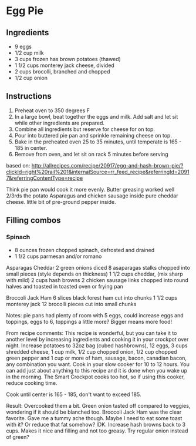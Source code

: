 # Egg Pie

## Ingredients
- 9 eggs
- 1/2 cup milk
- 3 cups frozen has brown potatoes (thawed)
- 1 1/2 cups monterey jack cheese, divided
- 2 cups brocolli, branched and chopped
- 1/2 cup onion

## Instructions
1. Preheat oven to 350 degrees F
1. In a large bowl, beat together the eggs and milk. Add salt and let sit while other ingredients are prepared.
1. Combine all ingredients but reserve for cheese for on top.
1. Pour into buttered pie pan and sprinkle remaining cheese on top.
1. Bake in the preheated oven 25 to 35 minutes, until temperate is 165 - 185 in center.
1. Remove from oven, and let sit on rack 5 minutes before serving

based on: http://allrecipes.com/recipe/20917/egg-and-hash-brown-pie/?clickId=right%20rail%201&internalSource=rr_feed_recipe&referringId=20917&referringContentType=recipe


Think pie pan would cook it more evenly.
Butter greasing worked well
2/3rds the potato
Asparagus and chicken sausage inside
pure cheddar cheese.
little bit of pre-ground pepper inside.


## Filling combos
### Spinach
- 8 ounces frozen chopped spinach, defrosted and drained
- 1 1/2 cups parmesan and/or romano


Asparagas Cheddar
 2 green onions diced
 8 asaparagas stalks chopped into small pieces (style depends on thickness)
 1 1/2 cups cheddar, (mix sharp with mild)
 2 cups hash browns
 2 chicken sausage links chopped into round halves and toasted in toasted oven or frying pan


 Broccoli Jack Ham
 6 slices black forest ham cut into chunks
 1 1/2 cups monterey jack
 12 brocolli pieces cut into small chunks




 Notes: pie pans had plenty of room with 5 eggs, could increase eggs and toppings, eggs to 6, toppings a little more? Bigger means more food!


 From recipe comments: This recipe is wonderful, but you can take it to another level by increasing ingredients and cooking it in your crockpot over night. Increase potatoes to 32oz bag (cubed hashbrowns), 12 eggs, 3 cups shredded cheese, 1 cup milk, 1/2 cup chopped onion, 1/2 cup chopped green pepper and 1 cup or more of ham, sausage, bacon, canadian bacon, any combination you want. Cook in your slow cooker for 10 to 12 hours. You can add just about anything to this recipe and it is done when you wake up in the morning. The Smart Crockpot cooks too hot, so if using this cooker, reduce cooking time.

 Cook until center is 165 - 185, don't want to exceed 185.


 Result:
 Overcooked them a bit. Green onion tasted off compared to veggies, wondering if it should be blanched too.
 Broccoli Jack Ham was the clear favorite.
 Gave me a tummy ache though. Maybe I need to eat some toast with it? Or reduce that fat somehow? IDK.
 Increase hash browns back to 3 cups. Makes it nice and filling and not too greasy.
 Try regular onion instead of green?
